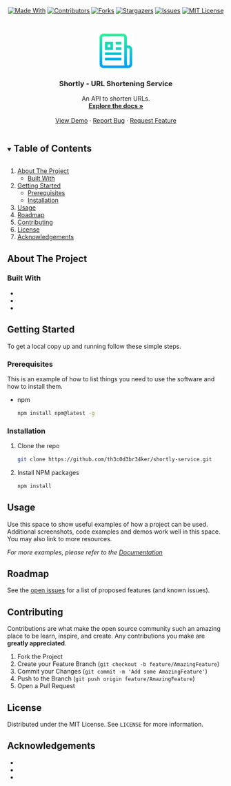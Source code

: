 <!--
*** Thanks for checking out the README-Template. If you have a suggestion
*** that would make this better, please fork the repo and create a pull request
*** or simply open an issue with the tag "enhancement".
*** Thanks again! Now go create something AMAZING! :D
***
***
***
*** To avoid retyping too much info. Do a search and replace for the following:
*** github_username, repo_name, twitter_handle, email, project_title, project_description
-->

<!-- PROJECT SHIELDS -->
<!--
*** I'm using markdown "reference style" links for readability.
*** Reference links are enclosed in brackets [ ] instead of parentheses ( ).
*** See the bottom of this document for the declaration of the reference variables
*** for contributors-url, forks-url, etc. This is an optional, concise syntax you may use.
*** https://www.markdownguide.org/basic-syntax/#reference-style-links
-->
<span style="display:block;text-align:center">

[![Made With][made-with-shield]][made-with-url]
[![Contributors][contributors-shield]][contributors-url]
[![Forks][forks-shield]][forks-url]
[![Stargazers][stars-shield]][stars-url]
[![Issues][issues-shield]][issues-url]
[![MIT License][license-shield]][license-url]

</span>

<!-- PROJECT LOGO -->
<br />
<p align="center">
  <a href="https://github.com/th3c0d3br34ker/shortly-service">
    <img src="images/logo.png" alt="Logo" width="80" height="80">
  </a>

  <h3 align="center">Shortly - URL Shortening Service </h3>

  <p align="center">
    An API to shorten URLs.
    <br />
    <a href="https://github.com/th3c0d3br34ker/shortly-service"><strong>Explore the docs »</strong></a>
    <br />
    <br />
    <a href="https://github.com/th3c0d3br34ker/shortly-service">View Demo</a>
    ·
    <a href="https://github.com/th3c0d3br34ker/shortly-service/issues">Report Bug</a>
    ·
    <a href="https://github.com/th3c0d3br34ker/shortly-service/issues">Request Feature</a>
  </p>
</p>

<!-- TABLE OF CONTENTS -->
<details open="open">
  <summary><h2 style="display: inline-block">Table of Contents</h2></summary>
  <ol>
    <li>
      <a href="#about-the-project">About The Project</a>
      <ul>
        <li><a href="#built-with">Built With</a></li>
      </ul>
    </li>
    <li>
      <a href="#getting-started">Getting Started</a>
      <ul>
        <li><a href="#prerequisites">Prerequisites</a></li>
        <li><a href="#installation">Installation</a></li>
      </ul>
    </li>
    <li><a href="#usage">Usage</a></li>
    <li><a href="#roadmap">Roadmap</a></li>
    <li><a href="#contributing">Contributing</a></li>
    <li><a href="#license">License</a></li>
    <li><a href="#acknowledgements">Acknowledgements</a></li>
  </ol>
</details>

<!-- ABOUT THE PROJECT -->

## About The Project

### Built With

- []()
- []()
- []()

<!-- GETTING STARTED -->

## Getting Started

To get a local copy up and running follow these simple steps.

### Prerequisites

This is an example of how to list things you need to use the software and how to install them.

- npm
  ```sh
  npm install npm@latest -g
  ```

### Installation

1. Clone the repo
   ```sh
   git clone https://github.com/th3c0d3br34ker/shortly-service.git
   ```
2. Install NPM packages
   ```sh
   npm install
   ```

<!-- USAGE EXAMPLES -->

## Usage

Use this space to show useful examples of how a project can be used. Additional screenshots, code examples and demos work well in this space. You may also link to more resources.

_For more examples, please refer to the [Documentation](https://example.com)_

<!-- ROADMAP -->

## Roadmap

See the [open issues](https://github.com/th3c0d3br34ker/shortly-service/issues) for a list of proposed features (and known issues).

<!-- CONTRIBUTING -->

## Contributing

Contributions are what make the open source community such an amazing place to be learn, inspire, and create. Any contributions you make are **greatly appreciated**.

1. Fork the Project
2. Create your Feature Branch (`git checkout -b feature/AmazingFeature`)
3. Commit your Changes (`git commit -m 'Add some AmazingFeature'`)
4. Push to the Branch (`git push origin feature/AmazingFeature`)
5. Open a Pull Request

<!-- LICENSE -->

## License

Distributed under the MIT License. See `LICENSE` for more information.

<!-- ACKNOWLEDGEMENTS -->

## Acknowledgements

- []()
- []()
- []()

<!-- MARKDOWN LINKS & IMAGES -->
<!-- https://www.markdownguide.org/basic-syntax/#reference-style-links -->

[contributors-shield]: https://img.shields.io/github/contributors/th3c0d3br34ker/shortly-service.svg?style=for-the-badge
[contributors-url]: https://github.com/th3c0d3br34ker/shortly-service/graphs/contributors
[forks-shield]: https://img.shields.io/github/forks/th3c0d3br34ker/shortly-service.svg?style=for-the-badge
[forks-url]: https://github.com/th3c0d3br34ker/shortly-service/network/members
[stars-shield]: https://img.shields.io/github/stars/th3c0d3br34ker/shortly-service.svg?style=for-the-badge
[stars-url]: https://github.com/th3c0d3br34ker/shortly-service/stargazers
[issues-shield]: https://img.shields.io/github/issues/th3c0d3br34ker/shortly-service.svg?style=for-the-badge
[issues-url]: https://github.com/th3c0d3br34ker/shortly-service/issues
[license-shield]: https://img.shields.io/github/license/th3c0d3br34ker/shortly-service.svg?style=for-the-badge
[license-url]: https://github.com/th3c0d3br34ker/shortly-service/blob/master/LICENSE.txt
[made-with-shield]: https://img.shields.io/github/languages/top/th3c0d3br34ker/shortly-service?style=for-the-badge
[made-with-url]: https://shields.io/github/languages/top/th3c0d3br34ker/shortly-service.svg?style-for-the-badge
[product-screenshot]: images/screenshot.png
